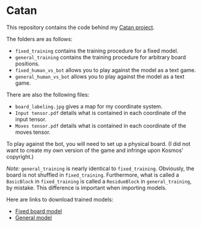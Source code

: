 # Catan

This repository contains the code behind my [Catan project](https://justinasher.me/catan_rl).

The folders are as follows:

- ```fixed_training``` contains the training procedure for a fixed model.
- ```general_training``` contains the training procedure for arbitrary board positions.
- ```fixed_human_vs_bot``` allows you to play against the model as a text game.
- ```general_human_vs_bot``` allows you to play against the model as a text game.

There are also the following files:
- ```board_labeling.jpg``` gives a map for my coordinate system.
- ```Input tensor.pdf``` details what is contained in each coordinate of the input tensor.
- ```Moves tensor.pdf``` details what is contained in each coordinate of the moves tensor.

To play against the bot, you will need to set up a physical board. (I did not want to create my own version of the game and infringe upon Kosmos' copyright.)

*Note:* ```general_training``` is nearly identical to ```fixed_training```. Obviously, the board is not shuffled in ```fixed_training```. Furthermore, what is called a ```BasicBlock``` in ```fixed_training``` is called a ```ResidueBlock``` in ```general_training```, by mistake. This difference is important when importing models.

Here are links to download trained models:
- [Fixed board model](https://drive.google.com/uc?export=download&id=1xNLq4p44D234_PxZcSEPZT2agR9btUou)
- [General model](https://drive.google.com/uc?export=download&id=1b47cCXPFYiMhxH-_S5Nqxfy4LX3VMXG-)
